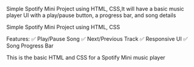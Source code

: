 Simple Spotify Mini Project using HTML, CSS,It will have a basic music player UI with a play/pause button, a progress bar, and song details

Simple Spotify Mini Project using HTML, CSS

Features:
✅ Play/Pause Song
✅ Next/Previous Track
✅ Responsive UI
✅ Song Progress Bar

This is the basic HTML and CSS for a Spotify Mini music player
